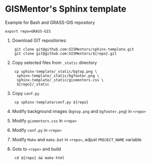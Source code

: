 GISMentor's Sphinx template
===========================

Example for Bash and GRASS-GIS repository

    export repo=GRASS-GIS

1. Download GIT repositories:

        git clone git@github.com:GISMentors/sphinx-template.git
        git clone git@github.com:GISMentors/${repo}.git

2. Copy selected files from `_static` directory

        cp sphinx-template/_static/bgtop.png \
         sphinx-template/_static/bgfooter.png \
         sphinx-template/_static/gismentors.css \
         ${repo}/_static

3. Copy `conf.py`

        cp sphinx-template/conf.py ${repo}

4. Modify background images (`bgtop.png` and `bgfooter.png`) in `<repo>`

5. Modify `gismentors.css` in `<repo>`

6. Modify `conf.py` in `<repo>`

7. Modify `Make` and `make.bat` in `<repo>`, adjust `PROJECT_NAME` variable

8. Goto to `<repo>` and build

        cd ${repo} && make html
